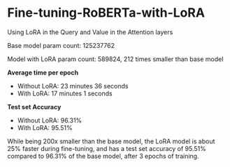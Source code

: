 # Fine-tuning-RoBERTa-with-LoRA
Using LoRA in the Query and Value in the Attention layers

Base model param count: 125237762

Model with LoRA param count: 589824, 212 times smaller than base model

**Average time per epoch**
- Without LoRA: 23 minutes 36 seconds
- With LoRA: 17 minutes 1 seconds

**Test set Accuracy**
- Without LoRA: 96.31%
- With LoRA: 95.51%

While being 200x smaller than the base model, the LoRA model is about 25% faster during fine-tuning, and has a test set accuracy of 95.51% compared to 96.31% of the base model, after 3 epochs of training.
